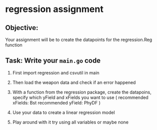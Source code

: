 # regression assignment

## Objective:

Your assignment will be to create the datapoints for the regression.Reg function

## Task: Write your `main.go` code

1. First import regression and csvutil in main
2. Then load the weapon data and check if an error happened

3. With a function from the regression package, create the datapoins, specify which yField and xFields you want to use
   (
   recommended xFields: Bst
   recommended yField: PhyDF
   )

4. Use your data to create a linear regression model

5. Play around with it try using all variables or maybe none
